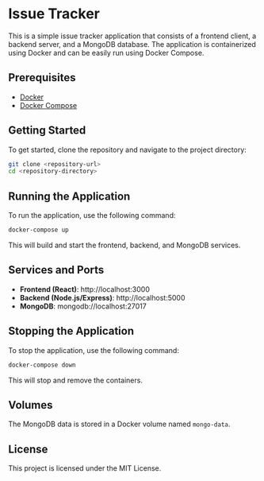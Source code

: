 # Issue Tracker

This is a simple issue tracker application that consists of a frontend client, a backend server, and a MongoDB database. The application is containerized using Docker and can be easily run using Docker Compose.

## Prerequisites

- [Docker](https://www.docker.com/get-started)
- [Docker Compose](https://docs.docker.com/compose/install/)

## Getting Started

To get started, clone the repository and navigate to the project directory:

```bash
git clone <repository-url>
cd <repository-directory>
```

## Running the Application

To run the application, use the following command:

```bash
docker-compose up
```

This will build and start the frontend, backend, and MongoDB services.

## Services and Ports

- **Frontend (React)**: http://localhost:3000
- **Backend (Node.js/Express)**: http://localhost:5000
- **MongoDB**: mongodb://localhost:27017

## Stopping the Application

To stop the application, use the following command:

```bash
docker-compose down
```

This will stop and remove the containers.

## Volumes

The MongoDB data is stored in a Docker volume named `mongo-data`.

## License

This project is licensed under the MIT License.
